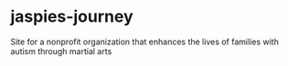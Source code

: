 # jaspies-journey
Site for a nonprofit organization that enhances the lives of families with autism through martial arts
